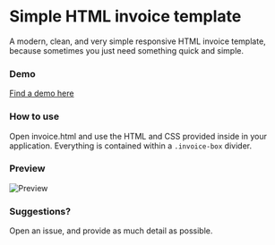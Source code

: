 # Simple HTML invoice template
A modern, clean, and very simple responsive HTML invoice template, because sometimes you just need something quick and simple.

### Demo
[Find a demo here](https://www.sparksuite.com/open-source/invoice)


### How to use
Open invoice.html and use the HTML and CSS provided inside in your application. Everything is contained within a `.invoice-box` divider.

### Preview
![Preview](http://i.imgur.com/C3ePdqQ.png)

### Suggestions?
Open an issue, and provide as much detail as possible.
